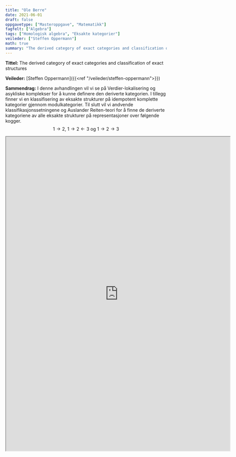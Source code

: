 ```yaml
---
title: "Ole Berre"
date: 2021-06-01
draft: false
oppgavetype: ["Masteroppgave", "Matematikk"]
fagfelt: ["Algebra"]
tags: ["Homologisk algebra", "Eksakte kategorier"]
veileder: ["Steffen Oppermann"]
math: true
summary: "The derived category of exact categories and classification of exact structures"
---
```


**Tittel:** The derived category of exact categories and classification of exact structures

**Veileder:** [Steffen Oppermann]({{<ref "/veileder/steffen-oppermann">}})

**Sammendrag:** I denne avhandlingen vil vi se på Verdier-lokalisering og asykliske komplekser for å kunne definere den deriverte kategorien. I tillegg finner vi en klassifisering av eksakte strukturer på idempotent komplette kategorier gjennom modulkategorier. Til slutt vil vi andvende klassifikasjonssetningene og Auslander Reiten-teori for å finne de deriverte kategoriene av alle eksakte strukturer på representasjoner over følgende kogger.
$$ 1 \longrightarrow 2 \text{, } 1 \longrightarrow 2 \longleftarrow 3 \text{ og } 1 \longrightarrow 2 \longrightarrow 3$$


<iframe src="https://drive.google.com/file/d/149icJW__NUgHzUraZnFldGj2O6rIenFo/preview" width="700" height="980" allow="autoplay"></iframe>

